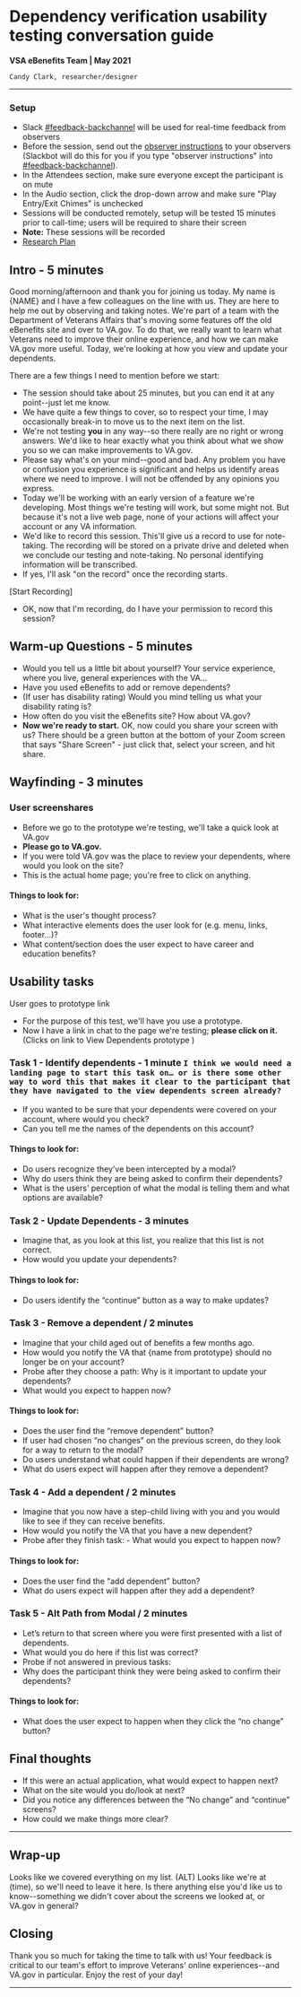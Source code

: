 # Dependency verification usability testing conversation guide
**VSA eBenefits Team | May 2021**

`Candy Clark, researcher/designer`

---
### Setup
* Slack [#feedback-backchannel](https://dsva.slack.com/channels/feedback-backchannel) will be used for real-time feedback from observers
* Before the session, send out the [observer instructions](https://github.com/department-of-veterans-affairs/va.gov-team/blob/master/platform/research/during-research/howto-observer-instructions.md) to your observers (Slackbot will do this for you if you type "observer instructions" into [\#feedback-backchannel](https://dsva.slack.com/channels/feedback-backchannel)).
* In the Attendees section, make sure everyone except the participant is on mute
* In the Audio section, click the drop-down arrow and make sure "Play Entry/Exit Chimes" is unchecked
* Sessions will be conducted remotely, setup will be tested 15 minutes prior to call-time; users will be required to share their screen
* **Note:** These sessions will be recorded
* [Research Plan](https://github.com/department-of-veterans-affairs/va.gov-team/blob/master/teams/vsa/teams/ebenefits/features/dependency-verification/research-design/usability-testing-1/dependent-verifiy-usability-1-research-plan.md) 

## Intro - 5 minutes
Good morning/afternoon and thank you for joining us today. My name is {NAME} and I have a few colleagues on the line with us. They are here to help me out by observing and taking notes. We're part of a team with the Department of Veterans Affairs that's moving some features off the old eBenefits site and over to VA.gov. To do that, we really want to learn what Veterans need to improve their online experience, and how we can make VA.gov more useful. Today, we're looking at how you view and update your dependents.

There are a few things I need to mention before we start:
* The session should take about 25 minutes, but you can end it at any point--just let me know. 
* We have quite a few things to cover, so to respect your time, I may occasionally break-in to move us to the next item on the list.
* We're not testing **you** in any way--so there really are no right or wrong answers. We'd like to hear exactly what you think about what we show you so we can make improvements to VA.gov.
* Please say what's on your mind--good and bad. Any problem you have or confusion you experience is significant and helps us identify areas where we need to improve. I will not be offended by any opinions you express.
* Today we'll be working with an early version of a feature we're developing. Most things we're testing will work, but some might not. But because it's not a live web page, none of your actions will affect your account or any VA information.
* We'd like to record this session. This'll give us a record to use for note-taking. The recording will be stored on a private drive and deleted when we conclude our testing and note-taking. No personal identifying information will be transcribed.
* If yes, I'll ask "on the record" once the recording starts.

[Start Recording]

* OK, now that I'm recording, do I have your permission to record this session?

## Warm-up Questions - 5 minutes
* Would you tell us a little bit about yourself? Your service experience, where you live, general experiences with the VA...
* Have you used eBenefits to add or remove dependents?
* (If user has disability rating) Would you mind telling us what your disability rating is?
* How often do you visit the eBenefits site? How about VA.gov?
* **Now we're ready to start.** OK, now could you share your screen with us? There should be a green button at the bottom of your Zoom screen that says "Share Screen" - just click that, select your screen, and hit share.


## Wayfinding - 3 minutes
### User screenshares 
* Before we go to the prototype we're testing, we'll take a quick look at VA.gov
* **Please go to VA.gov.**
* If you were told VA.gov was the place to review your dependents, where would you look on the site?
* This is the actual home page; you're free to click on anything.

#### Things to look for:
* What is the user's thought process?
* What interactive elements does the user look for (e.g. menu, links, footer...)?
* What content/section does the user expect to have career and education benefits?

## Usability tasks
User goes to prototype link
* For the purpose of this test, we'll have you use a prototype. 
* Now I have a link in chat to the page we're testing; **please click on it.** (Clicks on link to View Dependents prototype )

### Task 1 -  Identify dependents  - 1 minute     `I think we would need a landing page to start this task on… or is there some other way to word this that makes it clear to the participant that they have navigated to the view dependents screen already?`
* If you wanted to be sure that your dependents were covered on your account, where would you check?
* Can you tell me the names of the dependents on this account?

#### Things to look for:
* Do users recognize they’ve been intercepted by a modal?
* Why do users think they are being asked to confirm their dependents?
* What is the users’ perception of what the modal is telling them and what options are available?


### Task 2 - Update Dependents  - 3 minutes
* Imagine that, as you look at this list, you realize that this list is not correct.
* How would you update your dependents? 

#### Things to look for:
* Do users identify the “continue” button as a way to make updates?


### Task 3 - Remove a dependent / 2 minutes
* Imagine that your child aged out of benefits a few months ago.
* How would you notify the VA that {name from prototype} should no longer be on your account? 
* Probe after they choose a path: Why is it important to update your dependents?
* What would you expect to happen now?

#### Things to look for:
* Does the user find the “remove dependent” button?
* If user had chosen “no changes” on the previous screen, do they look for a way to return to the modal?
* Do users understand what could happen if their dependents are wrong?
* What do users expect will happen after they remove a dependent? 


### Task 4 - Add a dependent / 2 minutes
* Imagine that you now have a step-child living with you and you would like to see if they can receive benefits.
* How would you notify the VA that you have a new dependent?
* Probe after they finish task: - What would you expect to happen now?

#### Things to look for:
* Does the user find the “add dependent” button?
* What do users expect will happen after they add a dependent? 


### Task 5 - Alt Path from Modal / 2 minutes
* Let’s return to that screen where you were first presented with a list of dependents. 
* What would you do here if this list was correct?
* Probe if not answered in previous tasks:
* Why does the participant think they were being asked to confirm their dependents?

#### Things to look for:
* What does the user expect to happen when they click the “no change” button?




## Final thoughts
* If this were an actual application, what would expect to happen next?
* What on the site would you do/look at next?
* Did you notice any differences between the “No change” and “continue” screens? 
* How could we make things more clear?

---

## Wrap-up
Looks like we covered everything on my list. (ALT) Looks like we're at (time), so we'll need to leave it here. Is there anything else you'd like us to know--something we didn't cover about the screens we looked at, or VA.gov in general?

## Closing
Thank you so much for taking the time to talk with us! Your feedback is critical to our team's effort to improve Veterans' online experiences--and VA.gov in particular. Enjoy the rest of your day!

---
